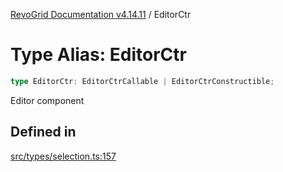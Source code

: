 [RevoGrid Documentation v4.14.11](README.md) / EditorCtr

# Type Alias: EditorCtr

```ts
type EditorCtr: EditorCtrCallable | EditorCtrConstructible;
```

Editor component

## Defined in

[src/types/selection.ts:157](https://github.com/revolist/revogrid/blob/8390153a63782c6f2a806fb42e5983525eb9dc87/src/types/selection.ts#L157)

